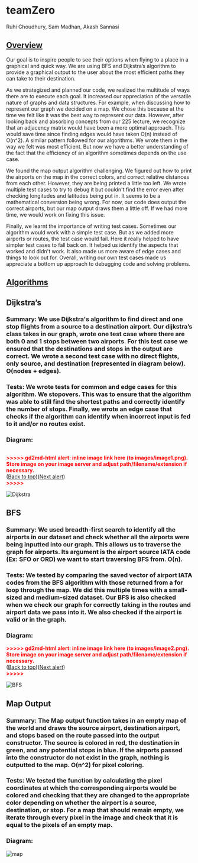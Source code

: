 
# teamZero 

Ruhi Choudhury, Sam Madhan, Akash Sannasi 


## **<span style="text-decoration:underline;">Overview</span>**

Our goal is to inspire people to see their options when flying to a place in a graphical and quick way. We are using BFS and Dijkstra’s algorithm to provide a graphical output to the user about the most efficient paths they can take to their destination.

As we strategized and planned our code, we realized the multitude of ways there are to execute each goal. It increased our appreciation of the versatile nature of graphs and data structures. For example, when discussing how to represent our graph we decided on a map. We chose this because at the time we felt like it was the best way to represent our data. However, after looking back and absorbing concepts from our 225 lecture, we recognize that an adjacency matrix would have been a more optimal approach. This would save time since finding edges would have taken O(n) instead of O(n^2). A similar pattern followed for our algorithms. We wrote them in the way we felt was most efficient. But now we have a better understanding of the fact that the efficiency of an algorithm sometimes depends on the use case. 

We found the map output algorithm challenging. We figured out how to print the airports on the map in the correct colors, and correct relative distances from each other. However, they are being printed a little too left. We wrote multiple test cases to try to debug it but couldn't find the error even after checking longitudes and latitudes being put in. It seems to be a mathematical conversion being wrong. For now, our code does output the correct airports, but our map output draws them a little off. If we had more time, we would work on fixing this issue.

Finally, we learnt the importance of writing test cases. Sometimes our algorithm would work with a simple test case. But as we added more airports or routes, the test case would fail. Here it really helped to have simpler test cases to fall back on. It helped us identify the aspects that worked and didn't work. It also made us more aware of edge cases and things to look out for. Overall, writing our own test cases made us appreciate a bottom up approach to debugging code and solving problems.


## **<span style="text-decoration:underline;">Algorithms</span>**


## Dijkstra’s 


### Summary: We use Dijkstra's algorithm to find direct and one stop flights from a source to a destination airport. Our dijkstra’s class takes in our graph, wrote one test case where there are both 0 and 1 stops between two airports. For this test case we ensured that the destinations and stops in the output are correct. We wrote a second test case with no direct flights, only source, and destination (represented in diagram below). O(nodes + edges).


### Tests: We wrote tests for common and edge cases for this algorithm. We stopovers. This was to ensure that the algorithm was able to still find the shortest paths and correctly identify the number of stops. Finally, we wrote an edge case that checks if the algorithm can identify when incorrect input is fed to it and/or no routes exist.


### Diagram:


## 

<p id="gdcalert1" ><span style="color: red; font-weight: bold">>>>>>  gd2md-html alert: inline image link here (to images/image1.png). Store image on your image server and adjust path/filename/extension if necessary. </span><br>(<a href="#">Back to top</a>)(<a href="#gdcalert2">Next alert</a>)<br><span style="color: red; font-weight: bold">>>>>> </span></p>


![Dijkstra](dijkstra.png)



## BFS


### Summary: We used breadth-first search to identify all the airports in our dataset and check whether all the airports were being inputted into our graph. This allows us to traverse the graph for airports. Its argument is the airport source IATA code (Ex: SFO or ORD) we want to start traversing BFS from. O(n).


### Tests: We tested by comparing the saved vector of airport IATA codes from the BFS algorithm with those returned from a for loop through the map. We did this multiple times with a small-sized and medium-sized dataset. Our BFS is also checked when we check our graph for correctly taking in the routes and airport data we pass into it. We also checked if the airport is valid or in the graph. 


### Diagram:



<p id="gdcalert2" ><span style="color: red; font-weight: bold">>>>>>  gd2md-html alert: inline image link here (to images/image2.png). Store image on your image server and adjust path/filename/extension if necessary. </span><br>(<a href="#">Back to top</a>)(<a href="#gdcalert3">Next alert</a>)<br><span style="color: red; font-weight: bold">>>>>> </span></p>


![BFS](BFS.png)



## Map Output


### Summary: The Map output  function takes in an empty map of the world and draws the source airport, destination airport, and stops based on the route passed into the output constructor.  The source is colored in red, the destination in green, and any  potential stops in blue. If the airports passed into the constructor do not exist in the graph, nothing is outputted to the map. O(n^2) for pixel coloring.


### Tests: We tested the function by calculating the pixel coordinates at which the corresponding airports would be colored and checking that they are changed to the appropriate color depending on whether the airport is a source, destination, or stop. For a map that should remain empty, we iterate through every pixel in the image and check that it is equal to the pixels of an empty map.


### Diagram: 

![map](mapoutput.png)
